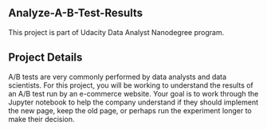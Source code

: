 
## Analyze-A-B-Test-Results


This project is part of Udacity Data Analyst Nanodegree program.

## Project Details


A/B tests are very commonly performed by data analysts and data scientists. For this project, you will be working to understand the results of an A/B test run by an e-commerce website. Your goal is to work through the Jupyter notebook to help the company understand if they should implement the new page, keep the old page, or perhaps run the experiment longer to make their decision.
